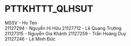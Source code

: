 # PTTKHTTT_QLHSUT
MSSV - Ho Ten  
21127294 - Nguyễn Hi Hữu
21127712 - Lê Quang Trường  
21127315 - Nguyễn Gia Khánh
21127259 - Trần Hoàng Duy  
21127246 - Lê Minh Đức
